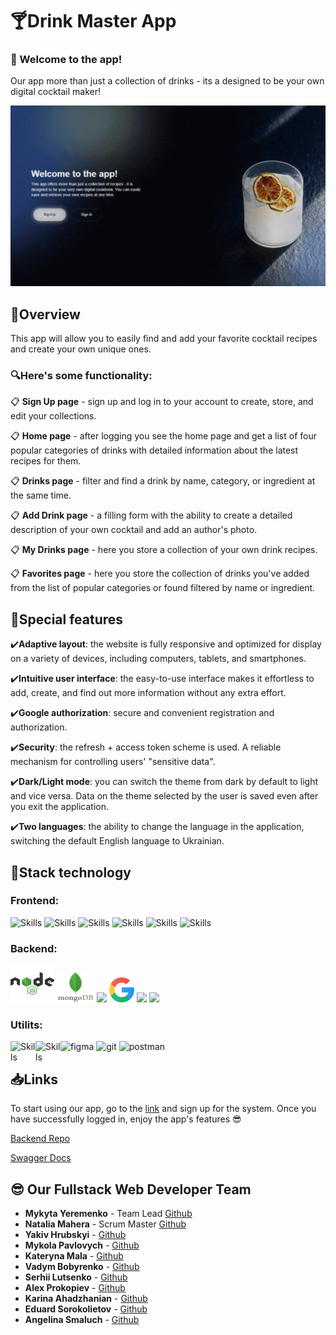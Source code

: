 # 🍸Drink Master App

### 👋 Welcome to the app!

Our app more than just a collection of drinks - its a designed to be your own
digital cocktail maker!

![Скріншот додатку](/public/readme/app-animation.gif)

## 📝Overview

This app will allow you to easily find and add your favorite cocktail recipes
and create your own unique ones.

### 🔍Here's some functionality:

📋 **Sign Up page** - sign up and log in to your account to create, store, and
edit your collections.

📋 **Home page** - after logging you see the home page and get a list of four
popular categories of drinks with detailed information about the latest recipes
for them.

📋 **Drinks page** - filter and find a drink by name, category, or ingredient at
the same time.

📋 **Add Drink page** - a filling form with the ability to create a detailed
description of your own cocktail and add an author's photo.

📋 **My Drinks page** - here you store a collection of your own drink recipes.

📋 **Favorites page** - here you store the collection of drinks you've added
from the list of popular categories or found filtered by name or ingredient.

## 🎯Special features

✔️**Adaptive layout**: the website is fully responsive and optimized for display
on a variety of devices, including computers, tablets, and smartphones.

✔️**Intuitive user interface**: the easy-to-use interface makes it effortless to
add, create, and find out more information without any extra effort.

✔️**Google authorization**: secure and convenient registration and
authorization.

✔️**Security**: the refresh + access token scheme is used. A reliable mechanism
for controlling users' "sensitive data".

✔️**Dark/Light mode**: you can switch the theme from dark by default to light
and vice versa. Data on the theme selected by the user is saved even after you
exit the application.

✔️**Two languages**: the ability to change the language in the application,
switching the default English language to Ukrainian.

## 🔧Stack technology

### **Frontend**:

<p align="left"><img src="https://cdn.jsdelivr.net/gh/devicons/devicon/icons/react/react-original.svg" alt="Skills" width="40" height="40"/>  
<img src="https://cdn.jsdelivr.net/gh/devicons/devicon/icons/redux/redux-original.svg" alt="Skills" width="40" height="40"/> 
<img src="https://cdn.jsdelivr.net/gh/devicons/devicon/icons/html5/html5-original.svg" alt="Skills" width="40" height="40"/>  
<img src="https://cdn.jsdelivr.net/gh/devicons/devicon/icons/css3/css3-original.svg" alt="Skills" width="40" height="40"/>  
<img src="https://cdn.jsdelivr.net/gh/devicons/devicon/icons/javascript/javascript-original.svg" alt="Skills" width="40" height="40"/>  
<img src="https://www.vectorlogo.zone/logos/tailwindcss/tailwindcss-icon.svg" alt="Skills" width="40" height="40"/> </p>

### **Backend**:

<p align="left"><img src="https://raw.githubusercontent.com/devicons/devicon/master/icons/nodejs/nodejs-original-wordmark.svg" alt="nodejs" width="70" height="60"/>
<img src="https://raw.githubusercontent.com/devicons/devicon/master/icons/mongodb/mongodb-original-wordmark.svg" alt="mongodb" width="60" height="50"/>
<img src="https://raw.githubusercontent.com/swagger-api/swagger.io/wordpress/images/assets/SW-logo-clr.png" height="50">
<img src="/public/readme/google.png" height="40">
<img src="https://github.com/MarioTerron/logo-images/blob/master/logos/expressjs.png" height="30">
<img src="https://cloudinary-res.cloudinary.com/image/upload/c_scale,w_300/v1/logo/for_white_bg/cloudinary_logo_for_white_bg.svg" height="30"></p>

### **Utilits**:

<p align="left" ><img src="https://www.vectorlogo.zone/logos/figma/figma-icon.svg" alt="figma"  width="40" height="40"/>
<img src="https://www.vectorlogo.zone/logos/git-scm/git-scm-icon.svg" alt="git"  width="40" height="40"/>
<img src="https://www.vectorlogo.zone/logos/getpostman/getpostman-icon.svg"  alt="postman" width="40" height="40"/>
<img src="https://cdn.jsdelivr.net/gh/devicons/devicon/icons/vscode/vscode-original.svg" alt="Skills" align="left" width="40" height="40"/>  
<img src="https://cdn.jsdelivr.net/gh/devicons/devicon/icons/trello/trello-plain.svg" alt="Skills" align="left" width="40" height="40"/></p>

## 📥Links

To start using our app, go to the [link](https://r3enox.github.io/drink-master/)
and sign up for the system. Once you have successfully logged in, enjoy the
app's features 😎

[Backend Repo](https://github.com/R3enox/backend-drink-master)

[Swagger Docs](https://drink-master-4fm6.onrender.com/api-docs)

## 😎 Our Fullstack Web Developer Team

- **Mykyta Yeremenko** - Team Lead [Github][1]
- **Natalia Mahera** - Scrum Master [Github][2]
- **Yakiv Hrubskyi** - [Github][3]
- **Mykola Pavlovych** - [Github][4]
- **Kateryna Mala** - [Github][5]
- **Vadym Bobyrenko** - [Github][6]
- **Serhii Lutsenko** - [Github][7]
- **Alex Prokopiev** - [Github][11]
- **Karina Ahadzhanian** - [Github][8]
- **Eduard Sorokolietov** - [Github][9]
- **Angelina Smaluch** - [Github][10]

[1]: https://github.com/R3enox
[2]: https://github.com/NataliaMahera
[3]: https://github.com/y-hrubskyi
[4]: https://github.com/Mykola1612
[5]: https://github.com/malaya1855
[6]: https://github.com/wadimcka
[7]: https://github.com/SergeyLu89
[8]: https://github.com/KarinaCor
[9]: https://github.com/soroked
[10]: https://github.com/AngelinaCholak
[11]: https://github.com/AlexProkopev
